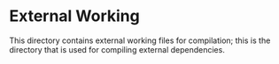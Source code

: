 # External Working

This directory contains external working files for compilation; this
is the directory that is used for compiling external dependencies.
 

